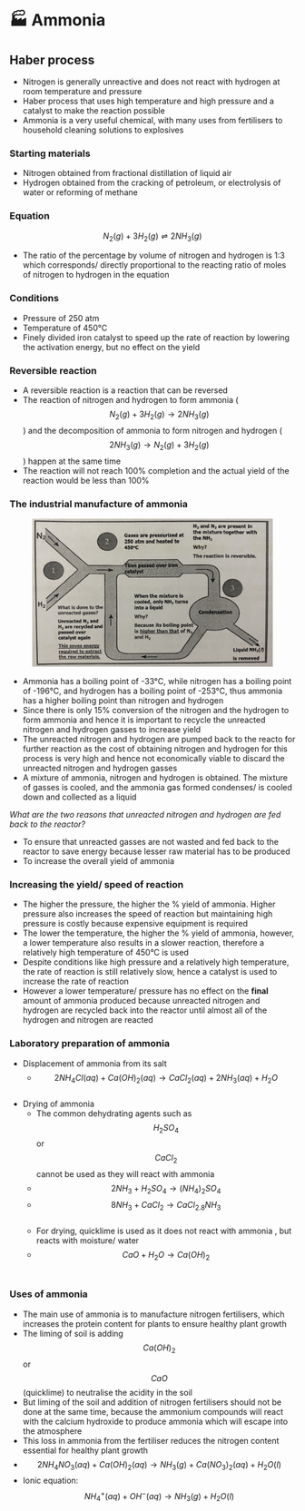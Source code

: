 # 🏭 Ammonia

## Haber process

* Nitrogen is generally unreactive and does not react with hydrogen at room temperature and pressure
* Haber process that uses high temperature and high pressure and a catalyst to make the reaction possible
* Ammonia is a very useful chemical, with many uses from fertilisers to household cleaning solutions to explosives

### Starting materials

* Nitrogen obtained from fractional distillation of liquid air
* Hydrogen obtained from the cracking of petroleum, or electrolysis of water or reforming of methane

### Equation

$$N_2(g) + 3 H_2 (g) \rightleftharpoons  2NH_3 (g)$$

* The ratio of the percentage by volume of nitrogen and hydrogen is 1:3 which corresponds/ directly proportional to the reacting ratio of moles of nitrogen to hydrogen in the equation​

### Conditions

* Pressure of 250 atm
* Temperature of 450°C
* Finely divided iron catalyst to speed up the rate of reaction by lowering the activation energy, but no effect on the yield

### Reversible reaction

* A reversible reaction is a reaction that can be reversed
* The reaction of nitrogen and hydrogen to form ammonia ($$N_2(g) + 3 H_2 (g) \rightarrow  2NH_3 (g)$$) and the decomposition of ammonia to form nitrogen and hydrogen ($$2NH_3 (g)  \rightarrow N_2(g) + 3 H_2 (g)$$) happen at the same time
* The reaction will not reach 100% completion and the actual yield of the reaction would be less than 100%

### The industrial manufacture of ammonia

<figure><img src="../.gitbook/assets/haber_process.jpg" alt=""><figcaption></figcaption></figure>

* Ammonia has a boiling point of -33°C, while nitrogen has a boiling point of -196°C, and hydrogen has a boiling point of -253°C, thus ammonia has a higher boiling point than nitrogen and hydrogen
* Since there is only 15% conversion of the nitrogen and the hydrogen to form ammonia and hence it is important to recycle the unreacted nitrogen and hydrogen gasses to increase yield
* The unreacted nitrogen and hydrogen are pumped back to the reacto for further reaction as the cost of obtaining nitrogen and hydrogen for this process is very high and hence not economically viable to discard the unreacted nitrogen and hydrogen gasses
* A mixture of ammonia, nitrogen and hydrogen is obtained. The mixture of gasses is cooled, and the ammonia gas formed condenses/ is cooled down and collected as a liquid

_What are the two reasons that unreacted nitrogen and hydrogen are fed back to the reactor?_

* To ensure that unreacted gasses are not wasted and fed back to the reactor to save energy because lesser raw material has to be produced
* To increase the overall yield of ammonia

### Increasing the yield/ speed of reaction

* The higher the pressure, the higher the % yield of ammonia. Higher pressure also increases the speed of reaction but maintaining high pressure is costly because expensive equipment is required
* The lower the temperature, the higher the % yield of ammonia, however, a lower temperature also results in a slower reaction, therefore a relatively high temperature of 450°C is used
* Despite conditions like high pressure and a relatively high temperature, the rate of reaction is still relatively slow, hence a catalyst is used to increase the rate of reaction
* However a lower temperature/ pressure has no effect on the **final** amount of ammonia produced because unreacted nitrogen and hydrogen are recycled back into the reactor until almost all of the hydrogen and nitrogen are reacted

### Laboratory preparation of ammonia

* Displacement of ammonia from its salt
  * $$2NH_4Cl(aq) + Ca(OH)_2 (aq) \rightarrow CaCl_2(aq) + 2NH_3(aq) + H_2O$$​
* Drying of ammonia
  * The common dehydrating agents such as $$H_2SO_4$$​ or $$CaCl_2$$cannot be used as they will react with ammonia
  * $$2NH_3 + H_2SO_4 \rightarrow (NH_4)_2SO_4$$
  * $$8NH_3 + CaCl_2 \rightarrow CaCl_2.8NH_3$$​
  * For drying, quicklime is used as it does not react with ammonia , but reacts with moisture/ water
  * $$CaO + H_2O \rightarrow Ca(OH)_2$$​

### Uses of ammonia

* The main use of ammonia is to manufacture nitrogen fertilisers, which increases the protein content for plants to ensure healthy plant growth
* The liming of soil is adding $$Ca(OH)_2$$​ or $$CaO$$​ (quicklime) to neutralise the acidity in the soil
* But liming of the soil and addition of nitrogen fertilisers should not be done at the same time, because the ammonium compounds will react with the calcium hydroxide to produce ammonia which will escape into the atmosphere
* This loss in ammonia from the fertiliser reduces the nitrogen content essential for healthy plant growth
* $$2NH_4NO_3 (aq) + Ca(OH)_2 (aq) \rightarrow NH_3 (g) + Ca(NO_3)_2 (aq) + H_2O (l)$$
* Ionic equation: $$NH_4 ^+(aq)+ OH^- (aq) \rightarrow NH_3 (g) + H_2O(l)$$​
